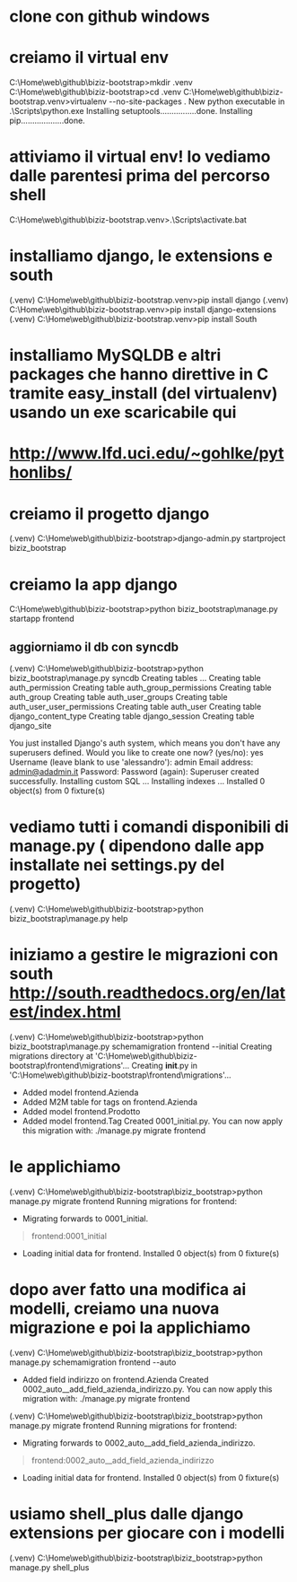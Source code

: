 # clone con github windows

# creiamo il virtual env

C:\Home\web\github\biziz-bootstrap>mkdir .venv
C:\Home\web\github\biziz-bootstrap>cd .venv
C:\Home\web\github\biziz-bootstrap\.venv>virtualenv --no-site-packages .
New python executable in .\Scripts\python.exe
Installing setuptools................done.
Installing pip...................done.

# attiviamo il virtual env! lo vediamo dalle parentesi prima del percorso shell
C:\Home\web\github\biziz-bootstrap\.venv>.\Scripts\activate.bat

# installiamo django, le extensions e south
(.venv) C:\Home\web\github\biziz-bootstrap\.venv>pip install django
(.venv) C:\Home\web\github\biziz-bootstrap\.venv>pip install django-extensions
(.venv) C:\Home\web\github\biziz-bootstrap\.venv>pip install South

# installiamo MySQLDB e altri packages che hanno direttive in C tramite easy_install (del virtualenv) usando un exe scaricabile qui
# http://www.lfd.uci.edu/~gohlke/pythonlibs/

# creiamo il progetto django
(.venv) C:\Home\web\github\biziz-bootstrap>django-admin.py startproject biziz_bootstrap

# creiamo la app django
C:\Home\web\github\biziz-bootstrap>python biziz_bootstrap\manage.py startapp frontend

## aggiorniamo il db con syncdb
(.venv) C:\Home\web\github\biziz-bootstrap>python biziz_bootstrap\manage.py syncdb
Creating tables ...
Creating table auth_permission
Creating table auth_group_permissions
Creating table auth_group
Creating table auth_user_groups
Creating table auth_user_user_permissions
Creating table auth_user
Creating table django_content_type
Creating table django_session
Creating table django_site

You just installed Django's auth system, which means you don't have any superusers defined.
Would you like to create one now? (yes/no): yes
Username (leave blank to use 'alessandro'): admin
Email address: admin@adadmin.it
Password:
Password (again):
Superuser created successfully.
Installing custom SQL ...
Installing indexes ...
Installed 0 object(s) from 0 fixture(s)

# vediamo tutti i comandi disponibili di manage.py ( dipendono dalle app installate nei settings.py del progetto)
(.venv) C:\Home\web\github\biziz-bootstrap>python biziz_bootstrap\manage.py help

# iniziamo a gestire le migrazioni con south http://south.readthedocs.org/en/latest/index.html
(.venv) C:\Home\web\github\biziz-bootstrap>python biziz_bootstrap\manage.py schemamigration frontend --initial
Creating migrations directory at 'C:\Home\web\github\biziz-bootstrap\frontend\migrations'...
Creating __init__.py in 'C:\Home\web\github\biziz-bootstrap\frontend\migrations'...
 + Added model frontend.Azienda
 + Added M2M table for tags on frontend.Azienda
 + Added model frontend.Prodotto
 + Added model frontend.Tag
Created 0001_initial.py. You can now apply this migration with: ./manage.py migrate frontend

# le applichiamo
(.venv) C:\Home\web\github\biziz-bootstrap\biziz_bootstrap>python manage.py migrate frontend
Running migrations for frontend:
 - Migrating forwards to 0001_initial.
 > frontend:0001_initial
 - Loading initial data for frontend.
Installed 0 object(s) from 0 fixture(s)


# dopo aver fatto una modifica ai modelli, creiamo una nuova migrazione e poi la applichiamo
(.venv) C:\Home\web\github\biziz-bootstrap\biziz_bootstrap>python manage.py schemamigration frontend --auto
 + Added field indirizzo on frontend.Azienda
Created 0002_auto__add_field_azienda_indirizzo.py. You can now apply this migration with: ./manage.py migrate frontend

(.venv) C:\Home\web\github\biziz-bootstrap\biziz_bootstrap>python manage.py migrate frontend
Running migrations for frontend:
 - Migrating forwards to 0002_auto__add_field_azienda_indirizzo.
 > frontend:0002_auto__add_field_azienda_indirizzo
 - Loading initial data for frontend.
Installed 0 object(s) from 0 fixture(s)

# usiamo shell_plus dalle django extensions per giocare con i modelli

(.venv) C:\Home\web\github\biziz-bootstrap\biziz_bootstrap>python manage.py shell_plus
